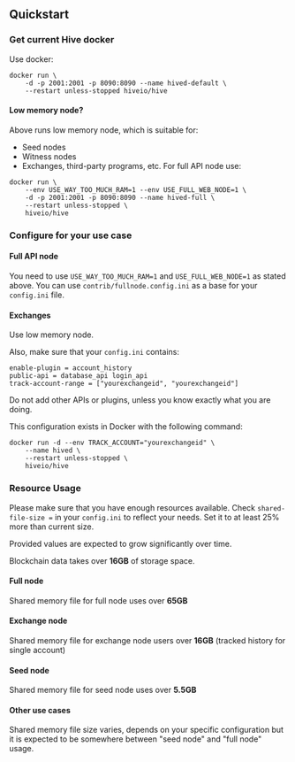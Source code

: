 Quickstart
----------

### Get current Hive docker
Use docker:
```
docker run \
    -d -p 2001:2001 -p 8090:8090 --name hived-default \
    --restart unless-stopped hiveio/hive
```
#### Low memory node?
Above runs low memory node, which is suitable for:
- Seed nodes
- Witness nodes
- Exchanges, third-party programs, etc.
For full API node use:

```
docker run \
    --env USE_WAY_TOO_MUCH_RAM=1 --env USE_FULL_WEB_NODE=1 \
    -d -p 2001:2001 -p 8090:8090 --name hived-full \
    --restart unless-stopped \
    hiveio/hive
```
### Configure for your use case
#### Full API node
You need to use `USE_WAY_TOO_MUCH_RAM=1` and `USE_FULL_WEB_NODE=1` as stated above.
You can use `contrib/fullnode.config.ini` as a base for your `config.ini` file.

#### Exchanges
Use low memory node.

Also, make sure that your `config.ini` contains:
```
enable-plugin = account_history
public-api = database_api login_api
track-account-range = ["yourexchangeid", "yourexchangeid"]
```
Do not add other APIs or plugins, unless you know exactly what you are doing.

This configuration exists in Docker with the following command:

```
docker run -d --env TRACK_ACCOUNT="yourexchangeid" \
    --name hived \
    --restart unless-stopped \
    hiveio/hive
```

### Resource Usage

Please make sure that you have enough resources available.
Check `shared-file-size =` in your `config.ini` to reflect your needs.
Set it to at least 25% more than current size.

Provided values are expected to grow significantly over time.

Blockchain data takes over **16GB** of storage space.

#### Full node
Shared memory file for full node uses over **65GB**

#### Exchange node
Shared memory file for exchange node users over **16GB**
(tracked history for single account)

#### Seed node
Shared memory file for seed node uses over **5.5GB**

#### Other use cases
Shared memory file size varies, depends on your specific configuration but it is expected to be somewhere between "seed node" and "full node" usage.
